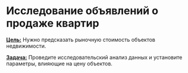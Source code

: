 # Исследование объявлений о продаже квартир

<b><u>Цель:</u></b>
Нужно предсказать рыночную стоимость объектов недвижимости.

<b><u>Задача:</u></b>
Проведите исследовательский анализ данных и установите параметры, влияющие на цену объектов.
